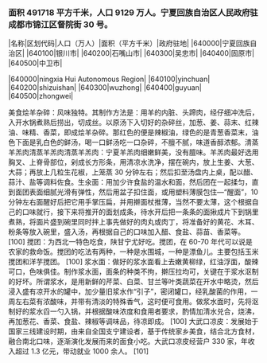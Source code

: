 <!--
 * @Author: vigne 1186963387@qq.com
 * @Date: 2022-10-01 10:44:38
 * @FilePath: /cooking-menu/src/views/asia/eastAsia/china/mockData/ningxia/readme.md
 * @Description:
 *
 * Copyright (c) 2023 by ${git_name_email}, All Rights Reserved.
-->

### 面积 491718 平方千米，人口 9129 万人。宁夏回族自治区人民政府驻成都市锦江区督院街 30 号。

<!-- ||||| -->

|名称|区划代码|人口（万人）|面积（平方千米）|政府驻地| |640000|宁夏回族自治区| |640100|银川市| |640200|石嘴山市| |640300|吴忠市| |640400|固原市| |640500|中卫市|

|640000|ningxia Hui Autonomous Region| |640100|yinchuan| |640200|shizuishan| |640300|wuzhong| |640400|guyuan| |640500|zhongwei|

美食烩羊杂碎：风味独特。其制作方法是：用羊的内脏、头蹄肉，经仔细冲洗后，入开水锅煮熟后捞出，切成丝。以原汤下入切好的杂碎丝，加葱、姜、蒜末、红辣油、味精、香菜，即成烩羊杂碎。那红色的便是辣椒油，绿色的是青葱香菜末，油色下面是乳白色的鲜汤，喝一口鲜汤吃一口杂碎，不膻不腻，味道香醇浓郁。清蒸羊羔肉清蒸羊羔肉清蒸羊羔肉：宁夏羊羔肉细嫩鲜美，没有膻味。羊羔肉最好选用胸叉、上脊骨部位，剁成长方形条，用清凉水洗净，摆在碗内，放上生姜、大葱、大蒜；再放上几粒生花椒，上笼蒸 30 分钟左右；然后扣至汤盘内上桌，配以醋、蒜汁、盐等调料佐食。生氽面：用加少许食盐的温水和面，然后团在一起揉匀，直到面团表面细腻光滑有弹性，然后用盆子扣住面，或用塑料薄膜包住—“醒面”，10 分钟左右面醒好后把它用手掌压扁，并用擀面杖推薄，当然不要太薄，这个根据自己的口味就行，接下来将推开的面划成条，待水开后把一条条的面揪成片下到锅里煮熟，将面片盛到碗里同时拌上事先做好的肉丸或肉丁，将准备好的黄花、木耳、粉条等放入碗里，盛入汤，再根据自己的口味加入醋、食盐、蒜苗、香菜等。 [100] 搅团：为西北一特色吃食，陕甘宁尤好吃。搅团，在 60-70 年代可以说是农家的救命饭。搅团的吃法有两种，一种是水围城，一种是漂鱼儿。主要包括玉米搅团和洋芋搅团。 [100] 浆水面：做好的浆水面看上去嫩黄柳绿，红油浮面，酸辣可口，色味俱佳。制作浆水面，面条的种类不拘，擀压拉均可，关键在于浆水沤制的好坏。所谓浆水，是用新鲜的芹菜、白菜、甘兰等叶类蔬菜在开水中略烫，然后浸入盛有凉开水的罐中，加少量旧浆水作“引子”，密闭罐口，经乳酸菌的作用，一周左右菜有浓酸味，并带有清淡的特殊香气，这时便可食用。做浆水面时，先将沤制好的浆水舀一勺入锅，并根据酸味浓度和食用者要求，酌情加清水兑合，烧沸，再加葱花、香菜、食盐、辣椒等调味品，待凉即成。 [100] 大武口凉皮：发展始于国家三线建设时期，由来自全国支宁建设者，基于传统家乡美食，结合北方食材，融合南北口味，逐渐演化发展而来的面食小吃。大武口凉皮经营户 330 家，年收入超过 1.3 亿元，带动就业 1000 余人。 [101]
